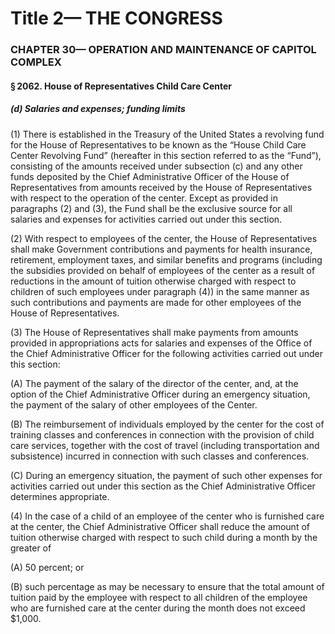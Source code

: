 
# Title 2— THE CONGRESS
### CHAPTER 30— OPERATION AND MAINTENANCE OF CAPITOL COMPLEX
#### § 2062. House of Representatives Child Care Center
##### (d) Salaries and expenses; funding limits

(1) There is established in the Treasury of the United States a revolving fund for the House of Representatives to be known as the “House Child Care Center Revolving Fund” (hereafter in this section referred to as the “Fund”), consisting of the amounts received under subsection (c) and any other funds deposited by the Chief Administrative Officer of the House of Representatives from amounts received by the House of Representatives with respect to the operation of the center. Except as provided in paragraphs (2) and (3), the Fund shall be the exclusive source for all salaries and expenses for activities carried out under this section.

(2) With respect to employees of the center, the House of Representatives shall make Government contributions and payments for health insurance, retirement, employment taxes, and similar benefits and programs (including the subsidies provided on behalf of employees of the center as a result of reductions in the amount of tuition otherwise charged with respect to children of such employees under paragraph (4)) in the same manner as such contributions and payments are made for other employees of the House of Representatives.

(3) The House of Representatives shall make payments from amounts provided in appropriations acts for salaries and expenses of the Office of the Chief Administrative Officer for the following activities carried out under this section:

(A) The payment of the salary of the director of the center, and, at the option of the Chief Administrative Officer during an emergency situation, the payment of the salary of other employees of the Center.

(B) The reimbursement of individuals employed by the center for the cost of training classes and conferences in connection with the provision of child care services, together with the cost of travel (including transportation and subsistence) incurred in connection with such classes and conferences.

(C) During an emergency situation, the payment of such other expenses for activities carried out under this section as the Chief Administrative Officer determines appropriate.

(4) In the case of a child of an employee of the center who is furnished care at the center, the Chief Administrative Officer shall reduce the amount of tuition otherwise charged with respect to such child during a month by the greater of

(A) 50 percent; or

(B) such percentage as may be necessary to ensure that the total amount of tuition paid by the employee with respect to all children of the employee who are furnished care at the center during the month does not exceed $1,000.
